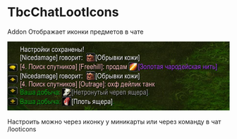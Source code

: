 # TbcChatLootIcons
Addon Отображает иконки предметов в чате   

![Инфо](src/INFO.JPG)

Настроить можно через иконку у миникарты или через команду 
в чат /looticons